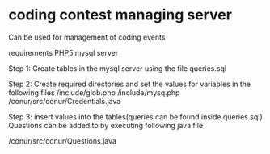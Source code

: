 # coding contest managing server
Can be used for management of coding events

requirements
PHP5
mysql server

Step 1:
Create tables in the mysql server using the file queries.sql

Step 2:
Create required directories and set the values for variables in the following files
/include/glob.php
/include/mysq.php
/conur/src/conur/Credentials.java


Step 3:
insert values into the tables(queries can be found inside queries.sql)
Questions can be added to by executing following java file

/conur/src/conur/Questions.java
